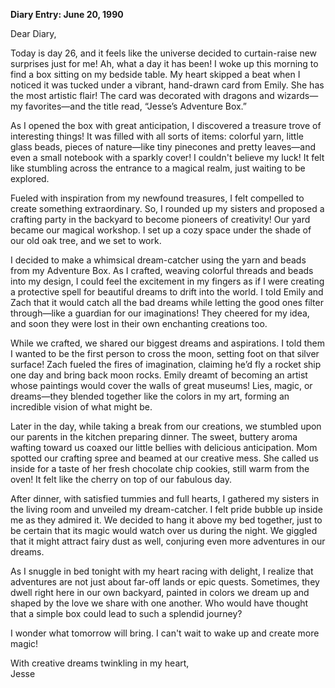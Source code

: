 
**Diary Entry: June 20, 1990**

Dear Diary,

Today is day 26, and it feels like the universe decided to curtain-raise new surprises just for me! Ah, what a day it has been! I woke up this morning to find a box sitting on my bedside table. My heart skipped a beat when I noticed it was tucked under a vibrant, hand-drawn card from Emily. She has the most artistic flair! The card was decorated with dragons and wizards—my favorites—and the title read, “Jesse’s Adventure Box.” 

As I opened the box with great anticipation, I discovered a treasure trove of interesting things! It was filled with all sorts of items: colorful yarn, little glass beads, pieces of nature—like tiny pinecones and pretty leaves—and even a small notebook with a sparkly cover! I couldn't believe my luck! It felt like stumbling across the entrance to a magical realm, just waiting to be explored.

Fueled with inspiration from my newfound treasures, I felt compelled to create something extraordinary. So, I rounded up my sisters and proposed a crafting party in the backyard to become pioneers of creativity! Our yard became our magical workshop. I set up a cozy space under the shade of our old oak tree, and we set to work.

I decided to make a whimsical dream-catcher using the yarn and beads from my Adventure Box. As I crafted, weaving colorful threads and beads into my design, I could feel the excitement in my fingers as if I were creating a protective spell for beautiful dreams to drift into the world. I told Emily and Zach that it would catch all the bad dreams while letting the good ones filter through—like a guardian for our imaginations! They cheered for my idea, and soon they were lost in their own enchanting creations too.

While we crafted, we shared our biggest dreams and aspirations. I told them I wanted to be the first person to cross the moon, setting foot on that silver surface! Zach fueled the fires of imagination, claiming he’d fly a rocket ship one day and bring back moon rocks. Emily dreamt of becoming an artist whose paintings would cover the walls of great museums! Lies, magic, or dreams—they blended together like the colors in my art, forming an incredible vision of what might be.

Later in the day, while taking a break from our creations, we stumbled upon our parents in the kitchen preparing dinner. The sweet, buttery aroma wafting toward us coaxed our little bellies with delicious anticipation. Mom spotted our crafting spree and beamed at our creative mess. She called us inside for a taste of her fresh chocolate chip cookies, still warm from the oven! It felt like the cherry on top of our fabulous day.

After dinner, with satisfied tummies and full hearts, I gathered my sisters in the living room and unveiled my dream-catcher. I felt pride bubble up inside me as they admired it. We decided to hang it above my bed together, just to be certain that its magic would watch over us during the night. We giggled that it might attract fairy dust as well, conjuring even more adventures in our dreams.

As I snuggle in bed tonight with my heart racing with delight, I realize that adventures are not just about far-off lands or epic quests. Sometimes, they dwell right here in our own backyard, painted in colors we dream up and shaped by the love we share with one another. Who would have thought that a simple box could lead to such a splendid journey?

I wonder what tomorrow will bring. I can't wait to wake up and create more magic!

With creative dreams twinkling in my heart,  
Jesse
